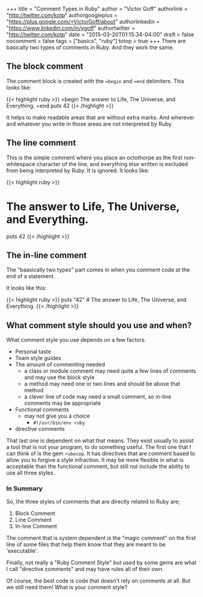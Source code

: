 +++
title = "Comment Types in Ruby"
author = "Victor Goff"
authorlink = "http://twitter.com/kotp"
authorgoogleplus = "https://plus.google.com/+VictorGoff/about"
authorlinkedin = "https://www.linkedin.com/in/vgoff"
authortwitter = "http://twitter.com/kotp"
date = "2015-03-20T01:15:34-04:00"
draft = false
nocomment = false
tags = ["basics", "ruby"]
totop = true
+++
There are basically two types of comments in Ruby.  And they work the
same.<!--more-->

## The block comment
The comment block is created with the `=begin` and `=end` delimiters.
This looks like:

{{< highlight ruby >}}
=begin
The answer to Life, The Universe, and Everything.
=end
puts 42
{{< /highlight >}}

It helps to make readable areas that are without extra marks.  And
wherever and whatever you write in those areas are not interpreted by
Ruby.

## The line comment
This is the simple comment where you place an octothorpe as the first
non-whitespace character of the line, and everything else written is
excluded from being interpreted by Ruby.  It is ignored. It looks like:

{{< highlight ruby >}}
# The answer to Life, The Universe, and Everything.
puts 42
{{< /highlight >}}


## The in-line comment
The "baasically two types" part comes in when you comment code at the
end of a statement.

It looks like this:

{{< highlight ruby >}}
puts "42" # The answer to Life, The Universe, and Everything.
{{< /highlight >}}

## What comment style should you use and when?
What comment style you use depends on a few factors.

* Personal taste
* Team style guides
* The amount of commenting needed
  * a class or module comment may need quite a few lines of comments and
    may use the block  style
  * a method may need one or two lines and should be above that method
  * a clever line of code may need a small comment, so in-line comments
    may be appropriate
* Functional comments
  * may not give you a choice
    * `#!/usr/bin/env ruby`
* directive comments

That last one is dependent on what that means.  They exist usually to
assist a tool that is not your program, to do something useful.  The
first one that I can think of is the gem `rubocop`.  It has directives
that are comment based to allow you to forgive a style infraction.  It
may be more flexible in what is acceptable than the functional comment,
but still not include the ability to use all three styles.

### In Summary

So, the three styles of comments that are directly related to Ruby are;

1. Block Comment
2. Line Comment
3. In-line Comment

The comment that is system dependent is the "magic comment" on the first
line of some files that help them know that they are meant to be
'executable'.

Finally, not really a "Ruby Comment Style" but used by some gems are
what I call "directive comments" and may have rules all of their own.

Of course, the best code is code that doesn't rely on comments at
all.  But we still need them!  What is your comment style?

